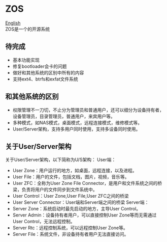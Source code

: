 # ZOS
[English](README_en.md)  
ZOS是一个的开源系统
## 待完成
- 基本功能实现
- 修复bootloader会卡的问题
- 做好和其他系统的区别中所有的内容
- 支持ext4、btrfs和exfat文件系统
## 和其他系统的区别
- 权限管理不一刀切，不止分为管理员和普通用户，还可以细分为设备持有者，设备管理员，目录管理员，普通用户，来宾用户等。
- 多种模式，如NAS模式，桌面模式，远程连接模式，维修模式等。
- User/Server架构，支持多用户同时使用，支持多设备同时使用。
## 关于User/Server架构
关于User/Server架构，以下简称为U/S架构：
User端：  
- User Zone：用户运行的地方，如桌面，远程连接，以及进程。
- User File：用户的文件，包括文档，图片，视频，音乐等。
- User ZFC：全称为User Zone File Connector，是用户和文件系统之间的桥梁，负责将用户的文件同步到文件系统中。
- User Control：User Zone,User File,User ZFC之间的桥梁
- User Server Connector：User端和Server端之间的桥梁
Server端：  
- Server Zone：系统启动时最先启动的地方，主导User Control。
- Server Admin：设备持有者用户，可以直接控制User Zone等而无需通过User Control，无法远程控制。
- Server Rtc：远程控制系统，可以远程控制User Zone等。
- Server File：系统文件，非设备持有者用户无法直接访问。